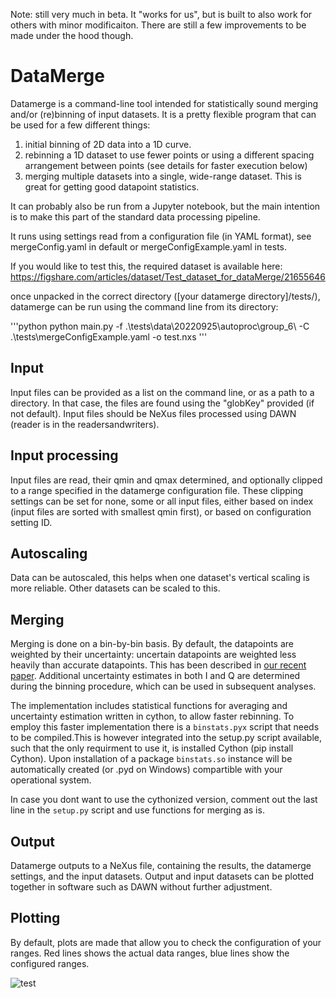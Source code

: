 Note: still very much in beta. It "works for us", but is built to also work for others with minor modificaiton. There are still a few improvements to be made under the hood though. 

# DataMerge

Datamerge is a command-line tool intended for statistically sound merging and/or (re)binning of input datasets. It is a pretty flexible program that can be used for a few different things:

1. initial binning of 2D data into a 1D curve. 
2. rebinning a 1D dataset to use fewer points or using a different spacing arrangement between points (see details for faster execution below)
3. merging multiple datasets into a single, wide-range dataset. This is great for getting good datapoint statistics. 

It can probably also be run from a Jupyter notebook, but the main intention is to make this part of the standard data processing pipeline. 

It runs using settings read from a configuration file (in YAML format), see mergeConfig.yaml in default or mergeConfigExample.yaml in tests. 

If you would like to test this, the required dataset is available here: 
https://figshare.com/articles/dataset/Test_dataset_for_dataMerge/21655646

once unpacked in the correct directory ([your datamerge directory]/tests/), datamerge can be run using the command line from its directory: 

'''python
python main.py -f .\tests\data\20220925\autoproc\group_6\ -C .\tests\mergeConfigExample.yaml -o test.nxs
'''

## Input

Input files can be provided as a list on the command line, or as a path to a directory. In that case, the files are found using the "globKey" provided (if not default). Input files should be NeXus files processed using DAWN (reader is in the readersandwriters). 

## Input processing

Input files are read, their qmin and qmax determined, and optionally clipped to a range specified in the datamerge configuration file. These clipping settings can be set for none, some or all input files, either based on index (input files are sorted with smallest qmin first), or based on configuration setting ID. 

## Autoscaling

Data can be autoscaled, this helps when one dataset's vertical scaling is more reliable. Other datasets can be scaled to this. 

## Merging

Merging is done on a bin-by-bin basis. By default, the datapoints are weighted by their uncertainty: uncertain datapoints are weighted less heavily than accurate datapoints. This has been described in [our recent paper](https://iopscience.iop.org/article/10.1088/1748-0221/16/06/P06034). Additional uncertainty estimates in both I and Q are determined during the binning procedure, which can be used in subsequent analyses. 

The implementation includes statistical functions for averaging and uncertainty estimation written in cython, to allow faster rebinning. To employ this faster implementation there is a `binstats.pyx` script that needs to be compiled.This is however integrated into the setup.py script available, such that the only requirment to use it, is installed Cython (pip install Cython). Upon installation of a package `binstats.so` instance will be automatically created  (or .pyd on Windows) compartible with your operational system. 

In case you dont want to use the cythonized version, comment out the last line in the `setup.py` script and use functions for merging as is.

## Output

Datamerge outputs to a NeXus file, containing the results, the datamerge settings, and the input datasets. Output and input datasets can be plotted together in software such as DAWN without further adjustment. 

## Plotting

By default, plots are made that allow you to check the configuration of your ranges. Red lines shows the actual data ranges, blue lines show the configured ranges. 

![test](https://user-images.githubusercontent.com/5449929/200851259-7d7129d5-c135-424c-b6bb-a5f6fdda76a7.png)

